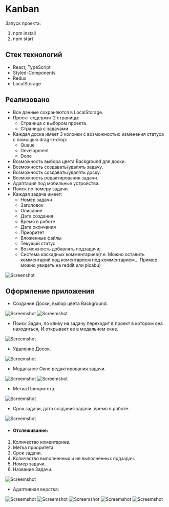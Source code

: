 # Kanban

Запуск проекта:
1. npm install
2. npm start

## Стек технологий

- React, TypeScript
- Styled-Components
- Redux
- LocalStorage

## Реализовано
- Все данные сохраняются в LocalStorage.
- Проект содержит 2 страницы:
    - Страница с выбором проекта.
    - Страница с задачами.
- Каждая доска имеет 3 колонки c возможностью изменения статуса с помощью drag-n-drop: 
    - Queue
    - Development
    - Done
- Возможность выбора цвета Background для доски.
- Возможность создавать/удалять задачу.
- Возможность создавать/удалять доску.
- Возможность редактирования задачи.
- Адаптация под мобильные устройства.
- Поиск по номеру задачи.
- Каждая задача имеет:
    - Номер задачи
    - Заголовок
    - Описание
    - Дата создания
    - Время в работе
    - Дата окончания
    - Приоритет
    - Вложенные файлы
    - Текущий статус
    - Возможность добавлять подзадачи;
    - Система каскадных комментариев(т.е. Можно оставить комментарий под коментарием под комментарием...
      Пример можно увидеть на reddit или picabu)

![Screenshot](src/assets/img/imgReadme/screen1.png)

## Оформление приложения 

- Создание Доски, выбор цвета Background.

![Screemshot](src/assets/img/imgReadme/screen-2.png)
![Screemshot](src/assets/img/imgReadme/screen-3.png)

- Поиск Задач, по клику на задачу переходит в проект в котором она находиться, И открывает ее в модальном окне.

![Screemshot](src/assets/img/imgReadme/screen6.png)
 
- Удаление Досок.

![Screemshot](src/assets/img/imgReadme/screen7.png)

- Модальное Окно редактирования задачи.

![Screemshot](src/assets/img/imgReadme/screen10.png)
![Screemshot](src/assets/img/imgReadme/screen11.png)

- Метка Приоритета.

![Screemshot](src/assets/img/imgReadme/screen9.png)

- Срок задачи, дата создания задачи, время в работе.

![Screemshot](src/assets/img/imgReadme/screen8.png)

- #### Отслеживание:
1. Количество коментариев.
2. Метка приоритета.
3. Срок задачи.
4. Количество выполненных и не выполненных подзадач.
5. Номер задачи.
6. Название Задачи.

![Screemshot](src/assets/img/imgReadme/screen12.png)

- Адаптивная верстка:

![Screemshot](src/assets/img/imgReadme/screen5.png)
![Screemshot](src/assets/img/imgReadme/screen4.jpg)
![Screemshot](src/assets/img/imgReadme/screen13.png)
![Screemshot](src/assets/img/imgReadme/screen14.png)
![Screemshot](src/assets/img/imgReadme/screen15.png)
